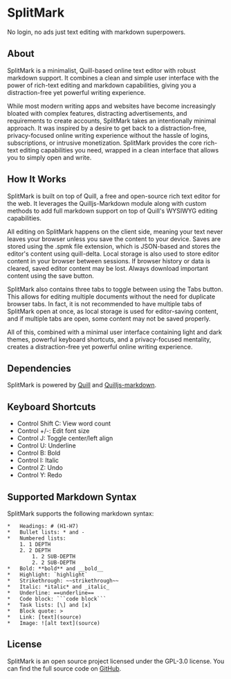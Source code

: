 SplitMark
=========

No login, no ads just text editing with markdown superpowers.

About
-----

SplitMark is a minimalist, Quill-based online text editor with robust markdown support. It combines a clean and simple user interface with the power of rich-text editing and markdown capabilities, giving you a distraction-free yet powerful writing experience.

While most modern writing apps and websites have become increasingly bloated with complex features, distracting advertisements, and requirements to create accounts, SplitMark takes an intentionally minimal approach. It was inspired by a desire to get back to a distraction-free, privacy-focused online writing experience without the hassle of logins, subscriptions, or intrusive monetization. SplitMark provides the core rich-text editing capabilities you need, wrapped in a clean interface that allows you to simply open and write.

How It Works
------------

SplitMark is built on top of Quill, a free and open-source rich text editor for the web. It leverages the Quilljs-Markdown module along with custom methods to add full markdown support on top of Quill's WYSIWYG editing capabilities.

All editing on SplitMark happens on the client side, meaning your text never leaves your browser unless you save the content to your device. Saves are stored using the .spmk file extension, which is JSON-based and stores the editor's content using quill-delta. Local storage is also used to store editor content in your browser between sessions. If browser history or data is cleared, saved editor content may be lost. Always download important content using the save button.

SplitMark also contains three tabs to toggle between using the Tabs button. This allows for editing multiple documents without the need for duplicate browser tabs. In fact, it is not recommended to have multiple tabs of SplitMark open at once, as local storage is used for editor-saving content, and if multiple tabs are open, some content may not be saved properly.

All of this, combined with a minimal user interface containing light and dark themes, powerful keyboard shortcuts, and a privacy-focused mentality, creates a distraction-free yet powerful online writing experience.

Dependencies
------------

SplitMark is powered by [Quill](https://quilljs.com/) and [Quilljs-markdown](https://cloverhearts.github.io/quilljs-markdown/).

Keyboard Shortcuts
------------------

*   Control Shift C: View word count
*   Control +/-: Edit font size
*   Control J: Toggle center/left align
*   Control U: Underline
*   Control B: Bold
*   Control I: Italic
*   Control Z: Undo
*   Control Y: Redo

Supported Markdown Syntax
-------------------------

SplitMark supports the following markdown syntax:
```
*   Headings: # (H1-H7)
*   Bullet lists: * and -
*   Numbered lists:  
    1. 1 DEPTH  
    2. 2 DEPTH  
        1. 2 SUB-DEPTH  
        2. 2 SUB-DEPTH
*   Bold: **bold** and __bold__
*   Highlight: `highlight`
*   Strikethrough: ~~strikethrough~~
*   Italic: *italic* and _italic_
*   Underline: ==underline==
*   Code block: ```code block```
*   Task lists: [\] and [x]
*   Block quote: >
*   Link: [text](source)
*   Image: ![alt text](source)
```
License
-------

SplitMark is an open source project licensed under the GPL-3.0 license. You can find the full source code on [GitHub](https://github.com/Clevis22/SplitMark-Text).